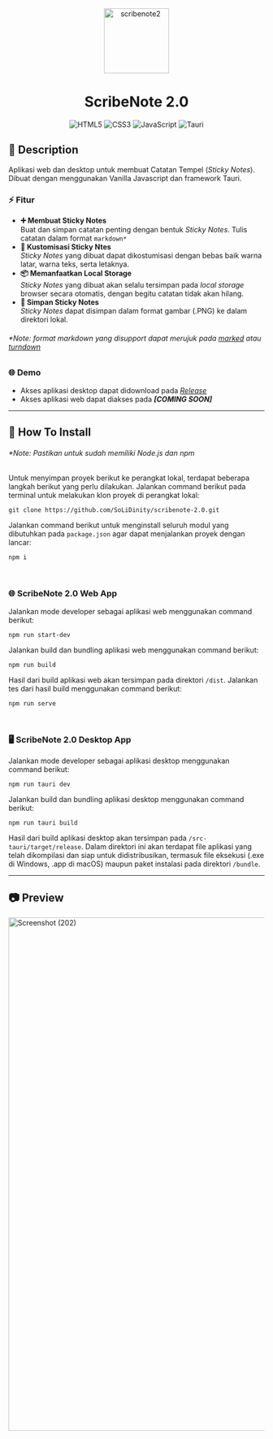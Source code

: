 <div align="center">
  
  <img width="128" height="128" alt="scribenote2" src="https://github.com/user-attachments/assets/14059f51-e58d-4815-a1a3-96f1399430aa" />

</div>

<div align="center">
  
  # ScribeNote 2.0
  
</div>

<div align="center">  
  
  ![HTML5](https://img.shields.io/badge/html5-%23E34F26.svg?style=for-the-badge&logo=html5&logoColor=white)
  ![CSS3](https://img.shields.io/badge/css3-%231572B6.svg?style=for-the-badge&logo=css3&logoColor=white)
  ![JavaScript](https://img.shields.io/badge/javascript-%23323330.svg?style=for-the-badge&logo=javascript&logoColor=%23F7DF1E)
  ![Tauri](https://img.shields.io/badge/tauri-%2324C8DB.svg?style=for-the-badge&logo=tauri&logoColor=%23FFFFFF)
   
</div>

## 📄 Description
Aplikasi web dan desktop untuk membuat Catatan Tempel (<i>Sticky Notes</i>). Dibuat dengan menggunakan Vanilla Javascript dan framework Tauri.

### ⚡ Fitur
- <strong>➕ Membuat Sticky Notes</strong>  
Buat dan simpan catatan penting dengan bentuk <i>Sticky Notes</i>. Tulis catatan dalam format `markdown*`
- <strong>🛃 Kustomisasi Sticky Ntes</strong>  
<i>Sticky Notes</i> yang dibuat dapat dikostumisasi dengan bebas baik warna latar, warna teks, serta letaknya.
- <strong>📦 Memanfaatkan Local Storage</strong>  
<i>Sticky Notes</i> yang dibuat akan selalu tersimpan pada <i>local storage</i> browser secara otomatis, dengan begitu catatan tidak akan hilang.
- <strong>💾 Simpan Sticky Notes</strong>  
<i>Sticky Notes</i> dapat disimpan dalam format gambar (.PNG) ke dalam direktori lokal.

###### <i>*Note: format markdown yang disupport dapat merujuk pada [marked](https://github.com/markedjs/marked) atau [turndown](https://github.com/mixmark-io/turndown)</i>


### 🌐 Demo
- Akses aplikasi desktop dapat didownload pada _[Release](https://github.com/SoLiDinity/scribenote-2.0/releases/tag/v0.2.0)_ 
- Akses aplikasi web dapat diakses pada _**[COMING SOON]**_

<hr>

## 📄 How To Install

###### <i>*Note: Pastikan untuk sudah memiliki Node.js dan npm</i>  

Untuk menyimpan proyek berikut ke perangkat lokal, terdapat beberapa langkah berikut yang perlu dilakukan. Jalankan command berikut pada terminal untuk melakukan klon proyek di perangkat lokal:
```
git clone https://github.com/SoLiDinity/scribenote-2.0.git
```

Jalankan command berikut untuk menginstall seluruh modul yang dibutuhkan pada `package.json` agar dapat menjalankan proyek dengan lancar:
```
npm i
```

<br>

### 🌐 ScribeNote 2.0 Web App
Jalankan mode developer sebagai aplikasi web menggunakan command berikut:
```
npm run start-dev
```

Jalankan build dan bundling aplikasi web menggunakan command berikut:
```
npm run build
```
Hasil dari build aplikasi web akan tersimpan pada direktori `/dist`. Jalankan tes dari hasil build menggunakan command berikut:
```
npm run serve
```

<br>

### 🖥️ ScribeNote 2.0 Desktop App
Jalankan mode developer sebagai aplikasi desktop menggunakan command berikut:
```
npm run tauri dev
```

Jalankan build dan bundling aplikasi desktop menggunakan command berikut:
```
npm run tauri build
```
Hasil dari build aplikasi desktop akan tersimpan pada `/src-tauri/target/release`. Dalam direktori ini akan terdapat file aplikasi yang telah dikompilasi dan siap untuk didistribusikan, termasuk file eksekusi (.exe di Windows, .app di macOS) maupun paket instalasi pada direktori `/bundle`.

<hr>

## 📷 Preview

<img width="1920" height="1011" alt="Screenshot (202)" src="https://github.com/user-attachments/assets/a386e717-432c-41da-8dcf-bc73db988084" />
